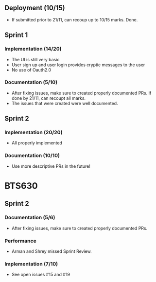 ## Deployment (10/15)
- If submitted prior to 21/11, can recoup up to 10/15 marks. Done.
 
## Sprint 1 

### Implementation (14/20)
- The UI is still very basic
- User sign up and user login provides cryptic messages to the user
- No use of Oauth2.0

### Documentation (5/10)
- After fixing issues, make sure to created properly documented PRs. If done by 21/11, can recoupt all marks.
- The issues that were created were well documented.

## Sprint 2 

### Implementation (20/20)
- All properly implemented

### Documentation (10/10)
- Use more descriptive PRs in the future!


# BTS630

## Sprint 2

### Documentation (5/6)
- After fixing issues, make sure to created properly documented PRs.

### Performance
- Arman and Shrey missed Sprint Review. 

### Implementation (7/10)
- See open issues #15 and #19
